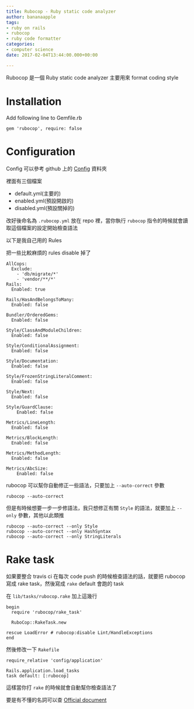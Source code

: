```yaml
---
title: Rubocop - Ruby static code analyzer
author: bananaapple
tags:
- ruby on rails
- rubocop
- ruby code formatter
categories:
- computer science
date: 2017-02-04T13:44:00.000+00:00

---
```

Rubocop 是一個 Ruby static code analyzer
主要用來 format coding style

# Installation

Add following line to Gemfile.rb

    gem 'rubocop', require: false

# Configuration

Config 可以參考 github 上的 [Config](https://github.com/bbatsov/rubocop/tree/master/config) 資料夾

裡面有三個檔案

* default.yml(主要的)
* enabled.yml(預設開啟的)
* disabled.yml(預設關掉的)

改好後命名為 `.rubocop.yml` 放在 repo 裡，當你執行 `rubocop` 指令的時候就會讀取這個檔案的設定開始檢查語法

以下是我自己用的 Rules

把一些比較麻煩的 rules disable 掉了

    AllCops:
      Exclude:
        - 'db/migrate/*'
        - 'vendor/**/*'
    Rails:
      Enabled: true
    
    Rails/HasAndBelongsToMany:
      Enabled: false
    
    Bundler/OrderedGems:
      Enabled: false
    
    Style/ClassAndModuleChildren:
      Enabled: false
    
    Style/ConditionalAssignment:
      Enabled: false
    
    Style/Documentation:
      Enabled: false
    
    Style/FrozenStringLiteralComment:
      Enabled: false
    
    Style/Next:
      Enabled: false
    
    Style/GuardClause:
        Enabled: false
    
    Metrics/LineLength:
      Enabled: false
    
    Metrics/BlockLength:
      Enabled: false
    
    Metrics/MethodLength:
      Enabled: false
    
    Metrics/AbcSize:
        Enabled: false

rubocop 可以幫你自動修正一些語法，只要加上 `--auto-correct` 參數

    rubocop --auto-correct

但是有時候想要一步一步修語法，我只想修正有關 `Style` 的語法，就要加上 `--only` 參數，其他以此類推

    rubocop --auto-correct --only Style
    rubocop --auto-correct --only HashSyntax
    rubocop --auto-correct --only StringLiterals

# Rake task

如果要整合 travis ci 在每次 code push 的時候檢查語法的話，就要把 rubocop 寫成 rake task，然後寫成 `rake` default 會跑的 task

在 `lib/tasks/rubocop.rake` 加上這幾行

    begin
      require 'rubocop/rake_task'
    
      RuboCop::RakeTask.new
    
    rescue LoadError # rubocop:disable Lint/HandleExceptions
    end

然後修改一下 `Rakefile`

    require_relative 'config/application'
    
    Rails.application.load_tasks
    task default: [:rubocop]

這樣當你打 `rake` 的時候就會自動幫你檢查語法了

要是有不懂的名詞可以查 [Official document](http://www.rubydoc.info/github/bbatsov/rubocop/Rubocop/)